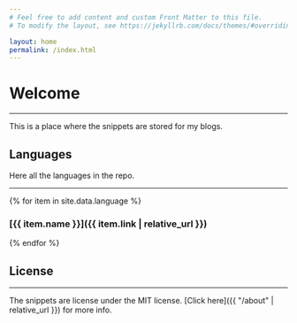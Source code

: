 ```yaml
---
# Feel free to add content and custom Front Matter to this file.
# To modify the layout, see https://jekyllrb.com/docs/themes/#overriding-theme-defaults

layout: home
permalink: /index.html
---
```


# Welcome

---

This is a place where the snippets are stored for my blogs.

## Languages

Here all the languages in the repo.

---

{% for item in site.data.language %}

### [{{ item.name }}]({{ item.link | relative_url }})

{% endfor %}

## License

---

The snippets are license under the MIT license. [Click here]({{ "/about" | relative_url }}) for more info.
